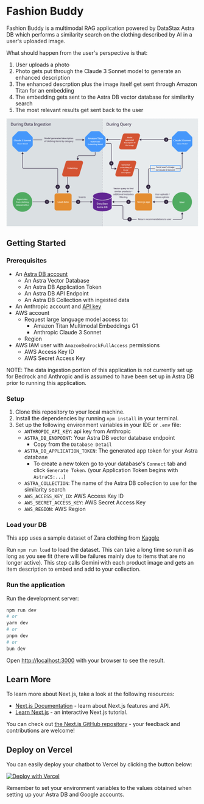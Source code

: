 # Fashion Buddy

Fashion Buddy is a multimodal RAG application powered by DataStax Astra DB which performs a similarity search on the clothing described by AI in a user's uploaded image.

What should happen from the user's perspective is that:

1. User uploads a photo
2. Photo gets put through the Claude 3 Sonnet model to generate an enhanced description
3. The enhanced descrption plus the image itself get sent through Amazon Titan for an embedding
4. The embedding gets sent to the Astra DB vector database for similarity search
5. The most relevant results get sent back to the user

![Fashion Buddy Flow](diagram-amazon-anthropic.png)

## Getting Started

### Prerequisites

- An [Astra DB account](https://astra.datastax.com/register)
  - An Astra Vector Database
  - An Astra DB Application Token
  - An Astra DB API Endpoint
  - An Astra DB Collection with ingested data
- An Anthropic account and [API key](https://console.anthropic.com/dashboard)
- AWS account
  - Request large language model access to:
    - Amazon Titan Multimodal Embeddings G1
    - Anthropic Claude 3 Sonnet
  - Region
- AWS IAM user with `AmazonBedrockFullAccess` permissions
  - AWS Access Key ID
  - AWS Secret Access Key

NOTE: The data ingestion portion of this application is not currently set up for Bedrock and Anthropic and is assumed to have been set up in Astra DB prior to running this application.

### Setup

1. Clone this repository to your local machine.
2. Install the dependencies by running `npm install` in your terminal.
3. Set up the following environment variables in your IDE or `.env` file:
   - `ANTHROPIC_API_KEY`: api key from Anthropic
   - `ASTRA_DB_ENDPOINT`: Your Astra DB vector database endpoint
     - Copy from the `Database Detail`
   - `ASTRA_DB_APPLICATION_TOKEN`: The generated app token for your Astra database
     - To create a new token go to your database's `Connect` tab and click `Generate Token`. (your Application Token begins with `AstraCS:...`)
   - `ASTRA_COLLECTION`: The name of the Astra DB collection to use for the similarity search
   - `AWS_ACCESS_KEY_ID`: AWS Access Key ID
   - `AWS_SECRET_ACCESS_KEY`: AWS Secret Access Key
   - `AWS_REGION`: AWS Region

### Load your DB

This app uses a sample dataset of Zara clothing from [Kaggle](https://www.kaggle.com/datasets/abhinavtyagi2708/zara-dataset-men-and-women-clothing?resource=download)

Run `npm run load` to load the dataset. This can take a long time so run it as long as you see fit (there will be failures mainly due to items that are no longer active).
This step calls Gemini with each product image and gets an item description to embed and add to your collection.

### Run the application

Run the development server:

```bash
npm run dev
# or
yarn dev
# or
pnpm dev
# or
bun dev
```

Open [http://localhost:3000](http://localhost:3000) with your browser to see the result.

## Learn More

To learn more about Next.js, take a look at the following resources:

- [Next.js Documentation](https://nextjs.org/docs) - learn about Next.js features and API.
- [Learn Next.js](https://nextjs.org/learn) - an interactive Next.js tutorial.

You can check out [the Next.js GitHub repository](https://github.com/vercel/next.js/) - your feedback and contributions are welcome!

## Deploy on Vercel

You can easily deploy your chatbot to Vercel by clicking the button below:

[![Deploy with Vercel](https://vercel.com/button)](https://vercel.com/new/clone?repository-url=https://github.com/riptano/fashion-buddy&env=ASTRA_DB_API_ENDPOINT,ASTRA_DB_APPLICATION_TOKEN,GOOGLE_API_KEY)

Remember to set your environment variables to the values obtained when setting up your Astra DB and Google accounts.
